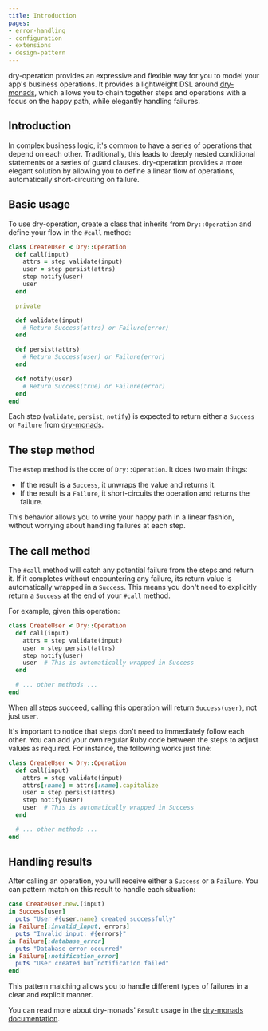 ```yaml
---
title: Introduction
pages:
- error-handling
- configuration
- extensions
- design-pattern
---
```


dry-operation provides an expressive and flexible way for you to model your app's business operations. It provides a lightweight DSL around [dry-monads](/gems/dry-monads/), which allows you to chain together steps and operations with a focus on the happy path, while elegantly handling failures.

## Introduction

In complex business logic, it's common to have a series of operations that depend on each other. Traditionally, this leads to deeply nested conditional statements or a series of guard clauses. dry-operation provides a more elegant solution by allowing you to define a linear flow of operations, automatically short-circuiting on failure.

## Basic usage

To use dry-operation, create a class that inherits from `Dry::Operation` and define your flow in the `#call` method:

```ruby
class CreateUser < Dry::Operation
  def call(input)
    attrs = step validate(input)
    user = step persist(attrs)
    step notify(user)
    user
  end

  private

  def validate(input)
    # Return Success(attrs) or Failure(error)
  end

  def persist(attrs)
    # Return Success(user) or Failure(error)
  end

  def notify(user)
    # Return Success(true) or Failure(error)
  end
end
```

Each step (`validate`, `persist`, `notify`) is expected to return either a `Success` or `Failure` from [dry-monads](/gems/dry-monads/).

## The step method

The `#step` method is the core of `Dry::Operation`. It does two main things:

- If the result is a `Success`, it unwraps the value and returns it.
- If the result is a `Failure`, it short-circuits the operation and returns the failure.

This behavior allows you to write your happy path in a linear fashion, without worrying about handling failures at each step.

## The call method

The `#call` method will catch any potential failure from the steps and return it. If it completes without encountering any failure, its return value is automatically wrapped in a `Success`. This means you don't need to explicitly return a `Success` at the end of your `#call` method.

For example, given this operation:

```ruby
class CreateUser < Dry::Operation
  def call(input)
    attrs = step validate(input)
    user = step persist(attrs)
    step notify(user)
    user  # This is automatically wrapped in Success
  end

  # ... other methods ...
end
```

When all steps succeed, calling this operation will return `Success(user)`, not just `user`.

It's important to notice that steps don't need to immediately follow each other. You can add your own regular Ruby code between the steps to adjust values as required. For instance, the following works just fine:

```ruby
class CreateUser < Dry::Operation
  def call(input)
    attrs = step validate(input)
    attrs[:name] = attrs[:name].capitalize
    user = step persist(attrs)
    step notify(user)
    user  # This is automatically wrapped in Success
  end

  # ... other methods ...
end
```

## Handling results

After calling an operation, you will receive either a `Success` or a `Failure`. You can pattern match on this result to handle each situation:

```ruby
case CreateUser.new.(input)
in Success[user]
  puts "User #{user.name} created successfully"
in Failure[:invalid_input, errors]
  puts "Invalid input: #{errors}"
in Failure[:database_error]
  puts "Database error occurred"
in Failure[:notification_error]
  puts "User created but notification failed"
end
```

This pattern matching allows you to handle different types of failures in a clear and explicit manner.

You can read more about dry-monads' `Result` usage in the [dry-monads documentation](/gems/dry-monads/1.6/result/).

